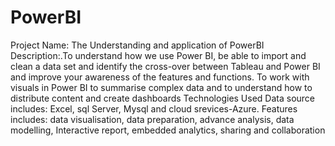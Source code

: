 # PowerBI
Project Name: The Understanding and application of PowerBI Description:.To understand how we use Power BI, be able to import and clean a data set and identify the cross-over between Tableau and Power BI and improve your awareness of the features and functions. To work with visuals in Power BI to summarise complex data and to understand how to distribute content and create dashboards Technologies Used Data source includes: Excel, sql Server, Mysql and cloud srevices-Azure. Features includes: data visualisation, data preparation, advance analysis, data modelling, Interactive report, embedded analytics, sharing and collaboration

